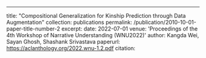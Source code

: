 ---
title: "Compositional Generalization for Kinship Prediction through Data Augmentation"
collection: publications
permalink: /publication/2010-10-01-paper-title-number-2
excerpt:
date: 2022-07-01
venue: 'Proceedings of the 4th Workshop of Narrative Understanding (WNU2022)'
author: Kangda Wei, Sayan Ghosh, Shashank Srivastava
paperurl: https://aclanthology.org/2022.wnu-1.2.pdf
citation: